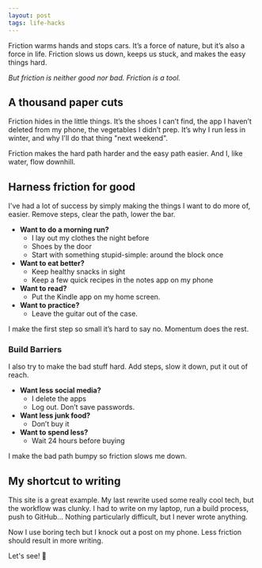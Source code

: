 ```yaml
---
layout: post
tags: life-hacks
---
```


Friction warms hands and stops cars. It’s a force of nature, but it’s also a
force in life. Friction slows us down, keeps us stuck, and makes the easy things
hard.

_But friction is neither good nor bad. Friction is a tool._

## A thousand paper cuts

Friction hides in the little things. It’s the shoes I can’t find, the app I
haven’t deleted from my phone, the vegetables I didn’t prep. It’s why I run less
in winter, and why I'll do that thing "next weekend".

Friction makes the hard path harder and the easy path easier. And I, like water,
flow downhill.

## Harness friction for good

I've had a lot of success by simply making the things I want to do more of,
easier. Remove steps, clear the path, lower the bar.

- **Want to do a morning run?**
  - I lay out my clothes the night before
  - Shoes by the door
  - Start with something stupid-simple: around the block once
- **Want to eat better?**
  - Keep healthy snacks in sight
  - Keep a few quick recipes in the notes app on my phone
- **Want to read?**
  - Put the Kindle app on my home screen.
- **Want to practice?**
  - Leave the guitar out of the case.

I make the first step so small it’s hard to say no. Momentum does the rest.

### Build Barriers

I also try to make the bad stuff hard. Add steps, slow it down, put it out of
reach.

- **Want less social media?**
  - I delete the apps
  - Log out. Don’t save passwords.
- **Want less junk food?**
  - Don’t buy it
- **Want to spend less?**
  - Wait 24 hours before buying

I make the bad path bumpy so friction slows me down.

## My shortcut to writing

This site is a great example. My last rewrite used some really cool tech, but
the workflow was clunky. I had to write on my laptop, run a build process, push
to GitHub… Nothing particularly difficult, but I never wrote anything.

Now I use boring tech but I knock out a post on my phone. Less friction should
result in more writing.

Let's see! 🤞
